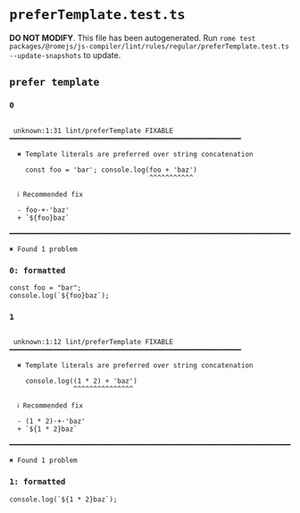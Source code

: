 # `preferTemplate.test.ts`

**DO NOT MODIFY**. This file has been autogenerated. Run `rome test packages/@romejs/js-compiler/lint/rules/regular/preferTemplate.test.ts --update-snapshots` to update.

## `prefer template`

### `0`

```

 unknown:1:31 lint/preferTemplate FIXABLE ━━━━━━━━━━━━━━━━━━━━━━━━━━━━━━━━━━━━━━━━━━━━━━━━━━━━━━━━━━

  ✖ Template literals are preferred over string concatenation

    const foo = 'bar'; console.log(foo + 'baz')
                                   ^^^^^^^^^^^

  ℹ Recommended fix

  - foo·+·'baz'
  + `${foo}baz`

━━━━━━━━━━━━━━━━━━━━━━━━━━━━━━━━━━━━━━━━━━━━━━━━━━━━━━━━━━━━━━━━━━━━━━━━━━━━━━━━━━━━━━━━━━━━━━━━━━━━

✖ Found 1 problem

```

### `0: formatted`

```
const foo = "bar";
console.log(`${foo}baz`);

```

### `1`

```

 unknown:1:12 lint/preferTemplate FIXABLE ━━━━━━━━━━━━━━━━━━━━━━━━━━━━━━━━━━━━━━━━━━━━━━━━━━━━━━━━━━

  ✖ Template literals are preferred over string concatenation

    console.log((1 * 2) + 'baz')
                ^^^^^^^^^^^^^^^

  ℹ Recommended fix

  - (1 * 2)·+·'baz'
  + `${1 * 2}baz`

━━━━━━━━━━━━━━━━━━━━━━━━━━━━━━━━━━━━━━━━━━━━━━━━━━━━━━━━━━━━━━━━━━━━━━━━━━━━━━━━━━━━━━━━━━━━━━━━━━━━

✖ Found 1 problem

```

### `1: formatted`

```
console.log(`${1 * 2}baz`);

```
